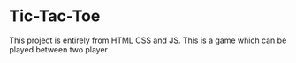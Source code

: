 # Tic-Tac-Toe
This project is entirely from HTML CSS and JS. 
This is a game which can be played between two player 
